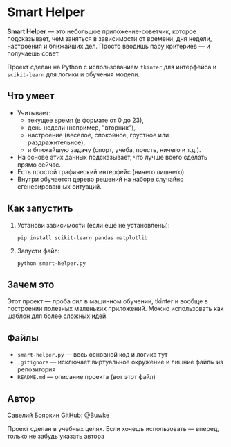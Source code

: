 # Smart Helper

**Smart Helper** — это небольшое приложение-советчик, которое подсказывает, чем заняться в зависимости от времени, дня недели, настроения и ближайших дел. Просто вводишь пару критериев — и получаешь совет.

Проект сделан на Python с использованием `tkinter` для интерфейса и `scikit-learn` для логики и обучения модели.

## Что умеет

- Учитывает:
  - текущее время (в формате от 0 до 23),
  - день недели (например, "вторник"),
  - настроение (веселое, спокойное, грустное или раздражительное),
  - и ближайшую задачу (спорт, учеба, поесть, ничего и т.д.).
- На основе этих данных подсказывает, что лучше всего сделать прямо сейчас.
- Есть простой графический интерфейс (ничего лишнего).
- Внутри обучается дерево решений на наборе случайно сгенерированных ситуаций.

## Как запустить

1. Установи зависимости (если еще не установлены):
    ```
    pip install scikit-learn pandas matplotlib
    ```

2. Запусти файл:
    ```
    python smart-helper.py
    ```

## Зачем это

Этот проект — проба сил в машинном обучении, tkinter и вообще в построении полезных маленьких приложений. Можно использовать как шаблон для более сложных идей.

## Файлы

- `smart-helper.py` — весь основной код и логика тут
- `.gitignore` — исключает виртуальное окружение и лишние файлы из репозитория
- `README.md` — описание проекта (вот этот файл)
## Автор
Савелий Бояркин
GitHub: @Buwke

Проект сделан в учебных целях. Если хочешь использовать — вперед, только не забудь указать автора 
